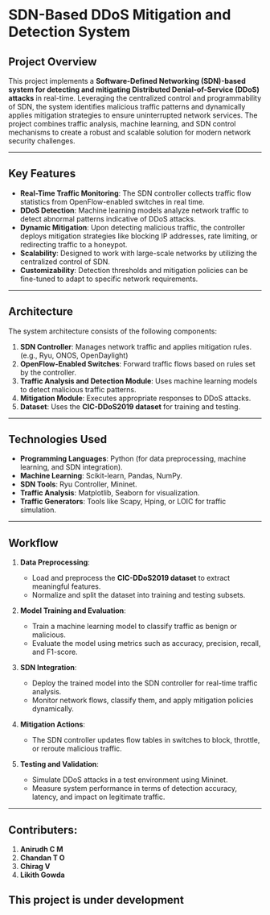 # **SDN-Based DDoS Mitigation and Detection System**

## **Project Overview**
This project implements a **Software-Defined Networking (SDN)-based system for detecting and mitigating Distributed Denial-of-Service (DDoS) attacks** in real-time. Leveraging the centralized control and programmability of SDN, the system identifies malicious traffic patterns and dynamically applies mitigation strategies to ensure uninterrupted network services. The project combines traffic analysis, machine learning, and SDN control mechanisms to create a robust and scalable solution for modern network security challenges.

---

## **Key Features**
- **Real-Time Traffic Monitoring**: The SDN controller collects traffic flow statistics from OpenFlow-enabled switches in real time.
- **DDoS Detection**: Machine learning models analyze network traffic to detect abnormal patterns indicative of DDoS attacks.
- **Dynamic Mitigation**: Upon detecting malicious traffic, the controller deploys mitigation strategies like blocking IP addresses, rate limiting, or redirecting traffic to a honeypot.
- **Scalability**: Designed to work with large-scale networks by utilizing the centralized control of SDN.
- **Customizability**: Detection thresholds and mitigation policies can be fine-tuned to adapt to specific network requirements.

---

## **Architecture**
The system architecture consists of the following components:
1. **SDN Controller**: Manages network traffic and applies mitigation rules. (e.g., Ryu, ONOS, OpenDaylight)
2. **OpenFlow-Enabled Switches**: Forward traffic flows based on rules set by the controller.
3. **Traffic Analysis and Detection Module**: Uses machine learning models to detect malicious traffic patterns.
4. **Mitigation Module**: Executes appropriate responses to DDoS attacks.
5. **Dataset**: Uses the **CIC-DDoS2019 dataset** for training and testing.

---

## **Technologies Used**
- **Programming Languages**: Python (for data preprocessing, machine learning, and SDN integration).
- **Machine Learning**: Scikit-learn, Pandas, NumPy.
- **SDN Tools**: Ryu Controller, Mininet.
- **Traffic Analysis**: Matplotlib, Seaborn for visualization.
- **Traffic Generators**: Tools like Scapy, Hping, or LOIC for traffic simulation.

---

## **Workflow**
1. **Data Preprocessing**:
   - Load and preprocess the **CIC-DDoS2019 dataset** to extract meaningful features.
   - Normalize and split the dataset into training and testing subsets.
   
2. **Model Training and Evaluation**:
   - Train a machine learning model to classify traffic as benign or malicious.
   - Evaluate the model using metrics such as accuracy, precision, recall, and F1-score.

3. **SDN Integration**:
   - Deploy the trained model into the SDN controller for real-time traffic analysis.
   - Monitor network flows, classify them, and apply mitigation policies dynamically.

4. **Mitigation Actions**:
   - The SDN controller updates flow tables in switches to block, throttle, or reroute malicious traffic.

5. **Testing and Validation**:
   - Simulate DDoS attacks in a test environment using Mininet.
   - Measure system performance in terms of detection accuracy, latency, and impact on legitimate traffic.

---
## **Contributers:**
1. **Anirudh C M**
2. **Chandan T O**
3. **Chirag V**
4. **Likith Gowda**
## **This project is under development**

